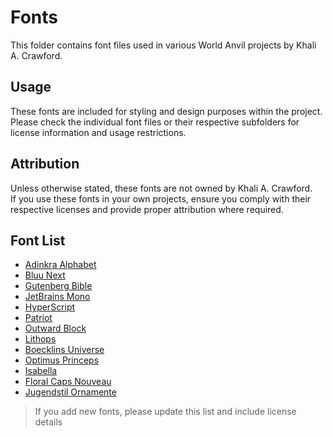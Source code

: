 # Fonts

This folder contains font files used in various World Anvil projects by Khali A. Crawford.

## Usage
These fonts are included for styling and design purposes within the project.  
Please check the individual font files or their respective subfolders for license information and usage restrictions.

## Attribution
Unless otherwise stated, these fonts are not owned by Khali A. Crawford.  
If you use these fonts in your own projects, ensure you comply with their respective licenses and provide proper attribution where required.

## Font List
- [Adinkra Alphabet](./Adinkra%20Alphabet%20font/)
- [Bluu Next](./BluuNext/)
- [Gutenberg Bible](./Gutenberg%20Bible%20Font/)
- [JetBrains Mono](./JetBrains/)
- [HyperScript](./HyperScript/)
- [Patriot](./Patriot/)
- [Outward Block](./Outward%20Font/)
- [Lithops](./Lithops/)
- [Boecklins Universe](./Boecklins%20Universe/)
- [Optimus Princeps](./Optimus%20Princeps%20Font/)
- [Isabella](./Isabella%20Font/)
- [Floral Caps Nouveau](./Floral%20Caps%20Nouveau/)
- [Jugendstil Ornamente](./Jugendstil%20Ornamente/)

> If you add new fonts, please update this list and include license details